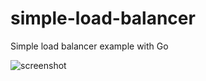 # simple-load-balancer
Simple load balancer example with Go

![screenshot](https://user-images.githubusercontent.com/31243845/161448402-c299a35a-1484-45a5-b221-3aef4bd70289.png)
